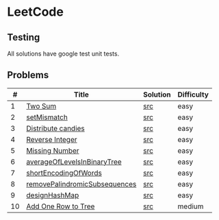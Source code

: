 
# LeetCode

## Testing

All solutions have google test unit tests.

## Problems 

|   #  |                                             Title                                              |                    Solution                    | Difficulty |
|------|------------------------------------------------------------------------------------------------|------------------------------------------------|------------|
|  1   |  [Two Sum](https://leetcode.com/problems/two-sum)                                              |  [src](./src/twoSum.cpp)                       |    easy    |
|  2   |  [setMismatch](https://leetcode.com/problems/set-mismatch)                                     |  [src](./src/setMismatch.cpp)                  |    easy    |
|  3   |  [Distribute candies](https://leetcode.com/problems/distribute-candies)                        |  [src](./src/distributeCandies.cpp)            |    easy    |
|  4   |  [Reverse Integer](https://leetcode.com/problems/reverse-integer)                              |  [src](./src/reverseInteger.cpp)               |    easy    |
|  5   |  [Missing Number](https://leetcode.com/problems/missing-number)                                |  [src](./src/missingNumber.cpp)                |    easy    |
|  6   |  [averageOfLevelsInBinaryTree](https://leetcode.com/problems/average-of-levels-in-binary-tree) |  [src](./src/averageOfLevelsInBinaryTree.cpp)  |    easy    |
|  7   |  [shortEncodingOfWords](https://leetcode.com/problems/short-encoding-of-words)                 |  [src](.src/shortEncodingOfWords.cpp)          |    easy    |
|  8   |  [removePalindromicSubsequences](https://leetcode.com/problems/remove-palindromic-subsequences)|  [src](.src/removePalindromicSubsequences.cpp) |    easy    |
|  9   |  [designHashMap](https://leetcode.com/problems/design-hashmap)                                 |  [src](.src/designHashMap.cpp)                 |    easy    |
|  10  |  [Add One Row to Tree](https://leetcode.com/problems/add-one-row-to-tree)                      |  [src](.src/addOneRowToTree.cpp)               |    medium  |

